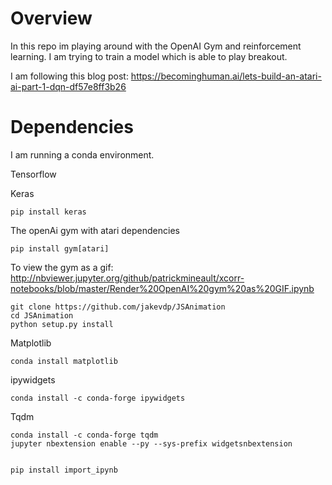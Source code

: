 # Overview

In this repo im playing around with the OpenAI Gym and reinforcement learning. I am trying to train a model which is able to play breakout.

I am following this blog post: https://becominghuman.ai/lets-build-an-atari-ai-part-1-dqn-df57e8ff3b26



# Dependencies

I am running a conda environment.

Tensorflow

Keras
  
    pip install keras
  

The openAi gym with atari dependencies

    pip install gym[atari]


To view the gym as a gif:
http://nbviewer.jupyter.org/github/patrickmineault/xcorr-notebooks/blob/master/Render%20OpenAI%20gym%20as%20GIF.ipynb

    git clone https://github.com/jakevdp/JSAnimation
    cd JSAnimation
    python setup.py install
    
Matplotlib

    conda install matplotlib
    
ipywidgets

    conda install -c conda-forge ipywidgets

Tqdm
    
    conda install -c conda-forge tqdm
    jupyter nbextension enable --py --sys-prefix widgetsnbextension


    pip install import_ipynb
    